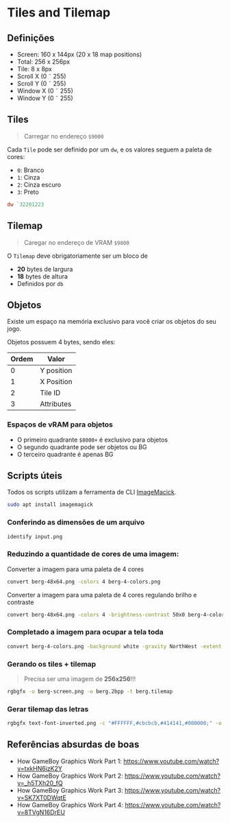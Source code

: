 # Tiles and Tilemap

## Definições

- Screen: 160 x 144px (20 x 18 map positions)
- Total: 256 x 256px
- Tile: 8 x 8px
- Scroll X (0 ˜ 255)
- Scroll Y (0 ˜ 255)
- Window X (0 ˜ 255)
- Window Y (0 ˜ 255)

## Tiles

> Carregar no endereço `$9000`

Cada `Tile` pode ser definido por um `dw`, e os valores seguem a paleta de cores:

- `0`: Branco
- `1`: Cinza
- `2`: Cinza escuro
- `3`: Preto

```asm
dw `32201223
```

## Tilemap

> Caregar no endereço de VRAM `$9800`

O `Tilemap` deve obrigatoriamente ser um bloco de

- **20** bytes de largura
- **18** bytes de altura
- Definidos por `db`

## Objetos

Existe um espaço na memória exclusivo para você criar os objetos do seu jogo.

Objetos possuem 4 bytes, sendo eles:

| Ordem | Valor      |
|-------|------------|
| 0     | Y position |
| 1     | X Position |
| 2     | Tile ID    |
| 3     | Attributes |

### Espaços de vRAM para objetos

- O primeiro quadrante `$8000+` é exclusivo para objetos
- O segundo quadrante pode ser objetos ou BG
- O terceiro quadrante é apenas BG

## Scripts úteis

Todos os scripts utilizam a ferramenta de CLI [ImageMacick](https://imagemagick.org/index.php).

```sh
sudo apt install imagemagick
```

### Conferindo as dimensões de um arquivo

```sh
identify input.png
```

### Reduzindo a quantidade de cores de uma imagem:

Converter a imagem para uma paleta de 4 cores

```sh
convert berg-48x64.png -colors 4 berg-4-colors.png
```

Converter a imagem para uma paleta de 4 cores regulando brilho e contraste

```sh
convert berg-48x64.png -colors 4 -brightness-contrast 50x0 berg-4-colors.png
```

### Completado a imagem para ocupar a tela toda

```sh
convert berg-4-colors.png -background white -gravity NorthWest -extent 256x256 berg-screen.png
```

### Gerando os tiles + tilemap

> Precisa ser uma imagem de **256x256**!!!

```sh
rgbgfx -u berg-screen.png -o berg.2bpp -t berg.tilemap
```

### Gerar tilemap das letras

```sh
rgbgfx text-font-inverted.png -c "#FFFFFF,#cbcbcb,#414141,#000000;" -o letters.2bpp
```

## Referências absurdas de boas

- How GameBoy Graphics Work Part 1: https://www.youtube.com/watch?v=txkHN6izK2Y
- How GameBoy Graphics Work Part 2: https://www.youtube.com/watch?v=_h5TXh20_fQ
- How GameBoy Graphics Work Part 3: https://www.youtube.com/watch?v=SK7XT0DWqtE
- How GameBoy Graphics Work Part 4: https://www.youtube.com/watch?v=8TVgN16DrEU
